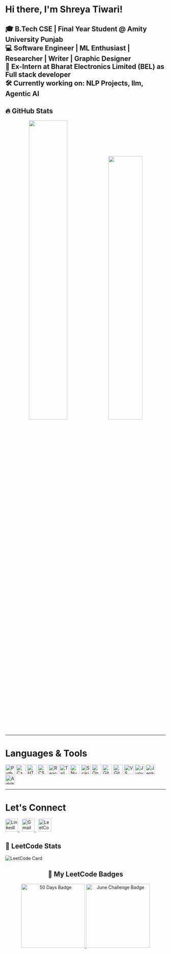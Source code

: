 #  Hi there, I'm Shreya Tiwari!

🎓 B.Tech CSE | Final Year Student @ Amity University Punjab  
💻 Software Engineer | ML Enthusiast | Researcher | Writer | Graphic Designer<br>
🎯 Ex-Intern at Bharat Electronics Limited (BEL) as Full stack developer  
🛠️ Currently working on: NLP Projects, llm, Agentic AI  
---
## 🔥 GitHub Stats

<p align="center">
  <img width="49%" src="https://github-readme-stats.vercel.app/api?username=shreyat81&show_icons=true&theme=tokyonight&hide_border=true" />
  <img width="46%" src="https://github-readme-stats.vercel.app/api/top-langs/?username=shreyat81&theme=tokyonight&layout=compact&hide_border=true&langs_count=6" />
</p>

---
# Languages & Tools
<p align="left">
  <img src="https://img.icons8.com/color/48/python.png" alt="Python" width="30" />
  <img src="https://img.icons8.com/color/48/c-plus-plus-logo.png" alt="C++" width="30" />
  <img src="https://img.icons8.com/color/48/html-5--v1.png" alt="HTML" width="30" />
  <img src="https://img.icons8.com/color/48/css3.png" alt="CSS" width="30" />
  <img src="https://img.icons8.com/ultraviolet/40/react.png" alt="React" width="30" />
 
  <img src="https://img.icons8.com/color/48/tailwindcss.png" alt="Tailwind CSS" width="30" />
  
  <img src="https://img.icons8.com/color/48/numpy.png" alt="NumPy" width="30" />
  <img src="https://upload.wikimedia.org/wikipedia/commons/0/05/Scikit_learn_logo_small.svg" alt="Scikit-learn" width="30" />
  <img src="https://img.icons8.com/color/48/opencv.png" alt="OpenCV" width="30" />
  
  <img src="https://img.icons8.com/ios-filled/50/git.png" alt="Git" width="30" />
  <img src="https://img.icons8.com/ios-glyphs/48/github.png" alt="GitHub" width="30" />
  <img src="https://img.icons8.com/fluent/48/visual-studio-code-2019.png" alt="VS Code" width="30" />
  <img src="https://img.icons8.com/ios-filled/50/jupyter.png" alt="Jupyter" width="30" />
  <img src="https://img.icons8.com/color/48/jenkins.png" alt="Jenkins" width="30" />


  <img src="https://img.icons8.com/color/48/adobe-premiere-pro.png" alt="Adobe Premiere Pro" width="30" title="Adobe Premiere Pro" />

</p>

---



# Let's Connect


<p align="left">
  <a href="https://www.linkedin.com/in/YOUR_LINKEDIN_USERNAME/" target="_blank">
    <img src="https://cdn.jsdelivr.net/gh/devicons/devicon/icons/linkedin/linkedin-original.svg" alt="LinkedIn" width="40" height="40" />
  </a>
  &nbsp;
  <a href="mailto:your.email@gmail.com" target="_blank">
    <img src="https://img.icons8.com/color/48/gmail-new.png" alt="Gmail" width="40" height="40" />
  </a>
  &nbsp;
  <a href="https://leetcode.com/shreya_tiwari1818/" target="_blank">
    <img src="https://upload.wikimedia.org/wikipedia/commons/1/19/LeetCode_logo_black.png" alt="LeetCode" width="40" height="40" />
  </a>
</p>

## 🧠 LeetCode Stats


![LeetCode Card](https://leetcard.jacoblin.cool/shreya_tiwari1818?theme=dark&font=baloo&ext=heatmap)

<h2 align="center">🏅 My LeetCode Badges</h2>  
<p align="center">
  <!-- 50 Days Badge -->
  <a href="https://leetcode.com/shreya_tiwari1818/" target="_blank">
    <img src="https://assets.leetcode.com/static_assets/marketing/2024-50.gif" alt="50 Days Badge" width="200" />
  </a>

  <!-- June Challenge Badge -->
  <a href="https://leetcode.com/shreya_tiwari1818/" target="_blank">
    <img src="https://leetcode.com/static/images/badges/2024/gif/2024-06.gif" alt="June Challenge Badge" width="200" />
  </a>
</p>
<!---
shreyat81/shreyat81 is a ✨ special ✨ repository because its `README.md` (this file) appears on your GitHub profile.
You can click the Preview link to take a look at your changes.
--->
